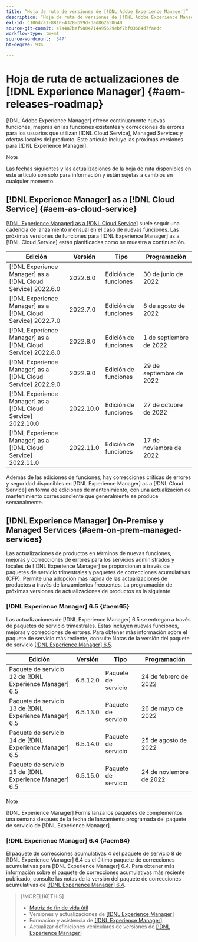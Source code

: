 ```yaml
---
title: “Hoja de ruta de versiones de [!DNL Adobe Experience Manager]”
description: “Hoja de ruta de versiones de [!DNL Adobe Experience Manager]”
exl-id: c106d7a1-8810-4328-b99d-dad862a50640
source-git-commit: e7a4a7baf9804714495629ebf7bf03664d7faedc
workflow-type: tm+mt
source-wordcount: '347'
ht-degree: 93%

---
```


# Hoja de ruta de actualizaciones de [!DNL Experience Manager] {#aem-releases-roadmap}

[!DNL Adobe Experience Manager] ofrece continuamente nuevas funciones, mejoras en las funciones existentes y correcciones de errores para los usuarios que utilizan [!DNL Cloud Service], Managed Services y ofertas locales del producto. Este artículo incluye las próximas versiones para [!DNL Experience Manager].

>[!NOTE]
>
>Las fechas siguientes y las actualizaciones de la hoja de ruta disponibles en este artículo son solo para información y están sujetas a cambios en cualquier momento.

## [!DNL Experience Manager] as a [!DNL Cloud Service] {#aem-as-cloud-service}

[[!DNL Experience Manager] as a  [!DNL Cloud Service]](https://experienceleague.adobe.com/docs/experience-manager-cloud-service/release-notes/home.html?lang=es) suele seguir una cadencia de lanzamiento mensual en el caso de nuevas funciones. Las próximas versiones de funciones para [!DNL Experience Manager] as a [!DNL Cloud Service] están planificadas como se muestra a continuación.

| Edición | Versión | Tipo | Programación |
|---|---|---|---|
| [!DNL Experience Manager] as a [!DNL Cloud Service] 2022.6.0 | 2022.6.0 | Edición de funciones | 30 de junio de 2022 |
| [!DNL Experience Manager] as a [!DNL Cloud Service] 2022.7.0 | 2022.7.0 | Edición de funciones | 8 de agosto de 2022 |
| [!DNL Experience Manager] as a [!DNL Cloud Service] 2022.8.0 | 2022.8.0 | Edición de funciones | 1 de septiembre de 2022 |
| [!DNL Experience Manager] as a [!DNL Cloud Service] 2022.9.0 | 2022.9.0 | Edición de funciones | 29 de septiembre de 2022 |
| [!DNL Experience Manager] as a [!DNL Cloud Service] 2022.10.0 | 2022.10.0 | Edición de funciones | 27 de octubre de 2022 |
| [!DNL Experience Manager] as a [!DNL Cloud Service] 2022.11.0 | 2022.11.0 | Edición de funciones | 17 de noviembre de 2022 |

Además de las ediciones de funciones, hay correcciones críticas de errores y seguridad disponibles en [!DNL Experience Manager] as a [!DNL Cloud Service] en forma de ediciones de mantenimiento, con una actualización de mantenimiento correspondiente que generalmente se produce semanalmente.

## [!DNL Experience Manager] On-Premise y Managed Services {#aem-on-prem-managed-services}

Las actualizaciones de productos en términos de nuevas funciones, mejoras y correcciones de errores para los servicios administrados y locales de [!DNL Experience Manager] se proporcionan a través de paquetes de servicio trimestrales y paquetes de correcciones acumulativas (CFP). Permite una adopción más rápida de las actualizaciones de productos a través de lanzamientos frecuentes. La programación de próximas versiones de actualizaciones de productos es la siguiente.

### [!DNL Experience Manager] 6.5 {#aem65}

Las actualizaciones de [!DNL Experience Manager] 6.5 se entregan a través de paquetes de servicio trimestrales. Estas incluyen nuevas funciones, mejoras y correcciones de errores. Para obtener más información sobre el paquete de servicio más reciente, consulte Notas de la versión del paquete de servicio [[!DNL Experience Manager]  6.5](https://experienceleague.adobe.com/docs/experience-manager-65/release-notes/service-pack/sp-release-notes.html?lang=es).

| Edición | Versión | Tipo | Programación |
|---|---|---|---|
| Paquete de servicio 12 de [!DNL Experience Manager] 6.5 | 6.5.12.0 | Paquete de servicio | 24 de febrero de 2022 |
| Paquete de servicio 13 de [!DNL Experience Manager] 6.5 | 6.5.13.0 | Paquete de servicio | 26 de mayo de 2022 |
| Paquete de servicio 14 de [!DNL Experience Manager] 6.5 | 6.5.14.0 | Paquete de servicio | 25 de agosto de 2022 |
| Paquete de servicio 15 de [!DNL Experience Manager] 6.5 | 6.5.15.0 | Paquete de servicio | 24 de noviembre de 2022 |


>[!NOTE]
>
>[!DNL Experience Manager] Forms lanza los paquetes de complementos una semana después de la fecha de lanzamiento programada del paquete de servicio de [!DNL Experience Manager].

### [!DNL Experience Manager] 6.4 {#aem64}

El paquete de correcciones acumulativas 4 del paquete de servicio 8 de [!DNL Experience Manager] 6.4 es el último paquete de correcciones acumulativas para [!DNL Experience Manager] 6.4. Para obtener más información sobre el paquete de correcciones acumulativas más reciente publicado, consulte las notas de la versión del paquete de correcciones acumulativas de [[!DNL Experience Manager]  6.4](https://experienceleague.adobe.com/docs/experience-manager-64/release-notes/cfp-release-notes.html?lang=es).

>[!MORELIKETHIS]
>
>* [Matriz de fin de vida útil](https://helpx.adobe.com/es/support/programs/eol-matrix.html)
>* Versiones y actualizaciones de [[!DNL Experience Manager] ](https://helpx.adobe.com/es/experience-manager/aem-releases-updates.html)
>* Formación y asistencia de [[!DNL Experience Manager] ](https://experienceleague.adobe.com/docs/experience-manager-cloud-service.html?lang=es)
>* Actualizar definiciones vehiculares de versiones de [[!DNL Experience Manager] ](/help/update-release-vehicle-definitions.md)


